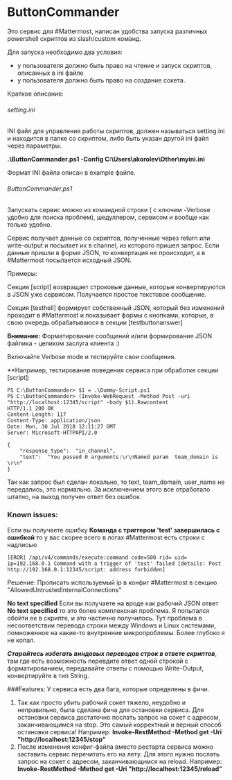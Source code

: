 # ButtonCommander

Это сервис для #Mattermost, написан удобства запуска различных powershell скриптов из slash/custom команд.

Для запуска необходимо два условия:
  - у пользователя должно быть право на чтение и запуск скриптов, описанных в ini файле
  - у пользователя должно быть право на создание сокета.

Краткое описание:


###### setting.ini
INI файл для управления работы скриптов, должен называться setting.ini и находится в папке со скриптом, либо быть указан другой ini файл через параметры.

**.\ButtonCommander.ps1 -Config C:\Users\akorolev\Other\myini.ini**

Формат INI файла описан в example файле.


###### ButtonCommander.ps1
Запускать сервис можно из командной строки ( с ключем -Verbose удобно для поиска проблем), шедуллером, сервисом и вообще как только удобно.

Сервис получает данные со скриптов, полученные через return или write-output и посылает их в channel, из которого пришел запрос.
Если данные пришли в форме JSON, то конвертация не происходит, а в #Mattermost посылается исходный JSON.

Примеры:

Секция [script] возвращает строковые данные, которые конвертируются в JSON уже сервисом. Получается простое текстовое сообщение.

Секция [testhell] формирует собственный JSON, который без изменений проходит в #Mattermost и показывает формы с кнопками, которые, в свою очередь обрабатываюся в секции [testbuttonanswer]


**Внимание:** Форматирование сообщений и/или формирование JSON файлика - целиком заслуга клиента :)

Включайте Verbose mode и тестируйте свои сообщения.

**Например, тестирование поведения сервиса при обработке секции [script]:
```
PS C:\ButtonCommander> $1 = .\Dummy-Script.ps1
PS C:\ButtonCommander> (Invoke-WebRequest -Method Post -uri "http://localhost:12345/script" -body $1).Rawcontent
HTTP/1.1 200 OK
Content-Length: 117
Content-Type: application/json
Date: Mon, 30 Jul 2018 12:11:27 GMT
Server: Microsoft-HTTPAPI/2.0

{
    "response_type":  "in_channel",
    "text":  "You passed 0 arguments:\r\nNamed param  team_domain is \r\n"
}
```
Так как запрос был сделан локально, то text, team_domain, user_name не передались, это нормально. За исключением этого все отработало штатно, на выход получен ответ без ошибок.


### Known issues:
Если вы получаете ошибку 
**Команда с триггером 'test' завершилась с ошибкой**
то у вас скорее всего в логах #Mattermost есть строки с надписью
```
[EROR] /api/v4/commands/execute:command code=500 rid= uid= ip=192.168.0.1 Command with a trigger of 'test' failed [details: Post http://192.168.0.1:12345/script: address forbidden]
```
Решение: Прописать используемый ip в конфиг #Mattermost в секцию "AllowedUntrustedInternalConnections"

**No text specified**
Если вы получаете на вроде как рабочий JSON ответ **No text specified** то это более комплексная проблема. Я попытался обойти ее в скрипте, и это частично получилось. Тут проблема в несоответствии перевода строки между Windows и Linux системами, помноженное на какие-то внутренние микропроблемы. Более глубоко я не копал.

**_Старайтесь избегать виндовых переводов строк в ответе скриптов_**, там где есть возможность перевдите ответ одной строкой с форматированием, передавайте ответы с помощью Write-Output, конвертируйте в тип String.  

###Features:
У сервиса есть два бага, которые определены в фичи. 
1) Так как просто убить рабочий сокет тяжело, неудобно и неправильно, была сделана фича для остановки сервиса. Для остановки сервиса достаточно послать запрос на сокет с адресом, заканчивающимся на stop. Это самый корректный и верный способ остановки сервиса!
Например:
**Invoke-RestMethod -Method get -Uri "http://localhost:12345/stop"**
2) После изменения конфиг-файла вместо рестарта сервиса можно заставить сервис перечитать его на лету.
Для этого нужно послать запрос на сокет с адресом, заканчивающимся на reload.
Например:
**Invoke-RestMethod -Method get -Uri "http://localhost:12345/reload"**



